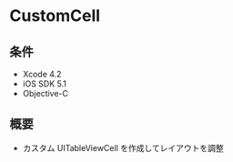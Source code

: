 CustomCell
====================

条件
---------------
 * Xcode 4.2
 * iOS SDK 5.1
 * Objective-C

概要
---------------
 * カスタム UITableViewCell を作成してレイアウトを調整
